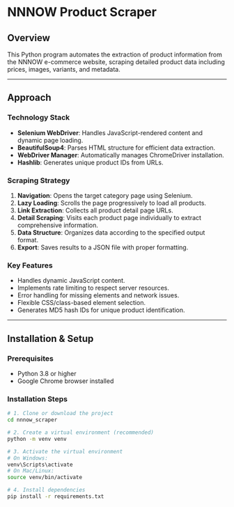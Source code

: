 # NNNOW Product Scraper

## Overview
This Python program automates the extraction of product information from the NNNOW e-commerce website, scraping detailed product data including prices, images, variants, and metadata.

---

## Approach

### Technology Stack
- **Selenium WebDriver**: Handles JavaScript-rendered content and dynamic page loading.
- **BeautifulSoup4**: Parses HTML structure for efficient data extraction.
- **WebDriver Manager**: Automatically manages ChromeDriver installation.
- **Hashlib**: Generates unique product IDs from URLs.

### Scraping Strategy
1.  **Navigation**: Opens the target category page using Selenium.
2.  **Lazy Loading**: Scrolls the page progressively to load all products.
3.  **Link Extraction**: Collects all product detail page URLs.
4.  **Detail Scraping**: Visits each product page individually to extract comprehensive information.
5.  **Data Structure**: Organizes data according to the specified output format.
6.  **Export**: Saves results to a JSON file with proper formatting.

### Key Features
- Handles dynamic JavaScript content.
- Implements rate limiting to respect server resources.
- Error handling for missing elements and network issues.
- Flexible CSS/class-based element selection.
- Generates MD5 hash IDs for unique product identification.

---

## Installation & Setup

### Prerequisites
- Python 3.8 or higher
- Google Chrome browser installed

### Installation Steps
```bash
# 1. Clone or download the project
cd nnnow_scraper

# 2. Create a virtual environment (recommended)
python -m venv venv

# 3. Activate the virtual environment
# On Windows:
venv\Scripts\activate
# On Mac/Linux:
source venv/bin/activate

# 4. Install dependencies
pip install -r requirements.txt
